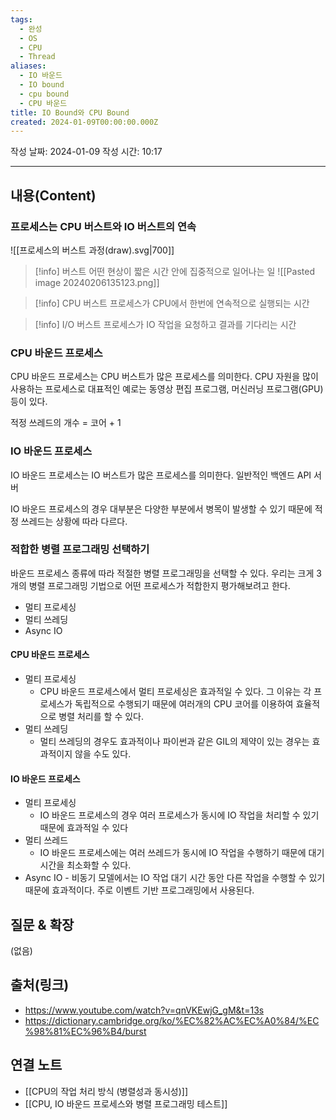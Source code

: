 ```yaml
---
tags:
  - 완성
  - OS
  - CPU
  - Thread
aliases:
  - IO 바운드
  - IO bound
  - cpu bound
  - CPU 바운드
title: IO Bound와 CPU Bound
created: 2024-01-09T00:00:00.000Z
---
```

작성 날짜: 2024-01-09
작성 시간: 10:17


----
## 내용(Content)
### 프로세스는 CPU 버스트와 IO 버스트의 연속

![[프로세스의 버스트 과정(draw).svg|700]]


>[!info] 버스트
>어떤 현상이 짧은 시간 안에 집중적으로 일어나는 일
>![[Pasted image 20240206135123.png]]

>[!info] CPU 버스트
>프로세스가 CPU에서 한번에 연속적으로 실행되는 시간

>[!info] I/O 버스트
>프로세스가 IO 작업을 요청하고 결과를 기다리는 시간


### CPU 바운드 프로세스
CPU 바운드 프로세스는 CPU 버스트가 많은 프로세스를 의미한다. CPU 자원을 많이 사용하는 프로세스로 대표적인 예로는 동영상 편집 프로그램, 머신러닝 프로그램(GPU) 등이 있다.

적정 쓰레드의 개수 =  코어 + 1
### IO 바운드 프로세스
IO 바운드 프로세스는 IO 버스트가 많은 프로세스를 의미한다. 일반적인 백엔드 API 서버

IO 바운드 프로세스의 경우 대부분은 다양한 부분에서 병목이 발생할 수 있기 때문에 적정 쓰레드는 상황에 따라 다르다.
### 적합한 병렬 프로그래밍 선택하기
바운드 프로세스 종류에 따라 적절한 병렬 프로그래밍을 선택할 수 있다. 우리는 크게 3개의 병렬 프로그래밍 기법으로 어떤 프로세스가 적합한지 평가해보려고 한다.

- 멀티 프로세싱
- 멀티 쓰레딩
- Async IO

#### CPU 바운드 프로세스
- 멀티 프로세싱
	- CPU 바운드 프로세스에서 멀티 프로세싱은 효과적일 수 있다. 그 이유는 각 프로세스가 독립적으로 수행되기 때문에 여러개의 CPU 코어를 이용하여 효율적으로 병렬 처리를 할 수 있다. 
- 멀티 쓰레딩
	- 멀티 쓰레딩의 경우도 효과적이나 파이썬과 같은 GIL의 제약이 있는 경우는 효과적이지 않을 수도 있다.

#### IO 바운드 프로세스
- 멀티 프로세싱
	- IO 바운드 프로세스의 경우 여러 프로세스가 동시에 IO 작업을 처리할 수 있기 때문에 효과적일 수 있다
- 멀티 쓰레드
	- IO 바운드 프로세스에는 여러 쓰레드가 동시에 IO 작업을 수행하기 때문에 대기 시간을 최소화할 수 있다.
- Async IO
		- 비동기 모델에서는 IO 작업 대기 시간 동안 다른 작업을 수행할 수 있기 때문에 효과적이다. 주로 이벤트 기반 프로그래밍에서 사용된다. 
## 질문 & 확장

(없음)

## 출처(링크)
- https://www.youtube.com/watch?v=qnVKEwjG_gM&t=13s
- https://dictionary.cambridge.org/ko/%EC%82%AC%EC%A0%84/%EC%98%81%EC%96%B4/burst
## 연결 노트
- [[CPU의 작업 처리 방식 (병렬성과 동시성)]]
- [[CPU, IO 바운드 프로세스와 병렬 프로그래밍 테스트]]






